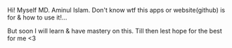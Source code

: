 Hi! Myself MD. Aminul Islam. Don't know wtf this apps or website(github) is for & how to use it!...

But soon I will learn & have mastery on this. Till then lest hope for the best for me <3
